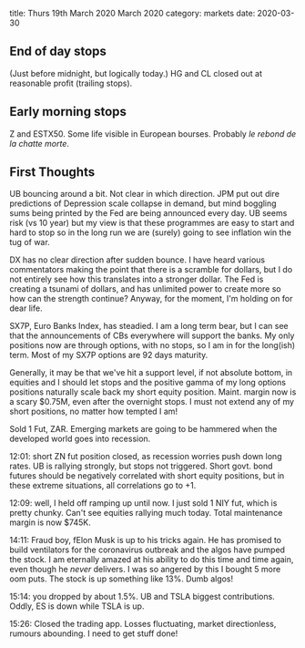 title:  Thurs 19th March 2020 March 2020
category: markets
date: 2020-03-30

## End of day stops

\(Just before midnight, but logically today.\) HG and CL closed out at reasonable profit \(trailing stops\).

## Early morning stops

Z and ESTX50. Some life visible in European bourses. Probably _le rebond de la chatte morte_.

## First Thoughts

UB bouncing around a bit. Not clear in which direction. JPM put out dire predictions of Depression scale collapse in demand, but mind boggling sums being printed by the Fed are being announced every day. UB seems risk \(vs 10 year\) but my view is that these programmes are easy to start and hard to stop so in the long run we are \(surely\) going to see inflation win the tug of war.

DX has no clear direction after sudden bounce. I have heard various commentators making the point that there is a scramble for dollars, but I do not entirely see how this translates into a stronger dollar. The Fed is creating a tsunami of dollars, and has unlimited power to create more so how can the strength continue? Anyway, for the moment, I'm holding on for dear life.

SX7P, Euro Banks Index, has steadied. I am a long term bear, but I can see that the announcements of CBs everywhere will support the banks. My only positions now are through options, with no stops, so I am in for the long\(ish\) term. Most of my SX7P options are 92 days maturity.

Generally, it may be that we've hit a support level, if not absolute bottom, in equities and I should let stops and the positive gamma of my long options positions naturally scale back my short equity position. Maint. margin now is a scary $0.75M, even after the overnight stops. I must not extend any of my short positions, no matter how tempted I am!

Sold 1 Fut, ZAR. Emerging markets are going to be hammered when the developed world goes into recession.

12:01: short ZN fut position closed, as recession worries push down long rates. UB is rallying strongly, but stops not triggered. Short govt. bond futures should be negatively correlated with short equity positions, but in these extreme situations, all correlations go to +1.

12:09: well, I held off ramping up until now. I just sold 1 NIY fut, which is pretty chunky. Can't see equities rallying much today. Total maintenance margin is now $745K.

14:11: Fraud boy, fElon Musk is up to his tricks again. He has promised to build ventilators for the coronavirus outbreak and the algos have pumped the stock. I am eternally amazed at his ability to do this time and time again, even though he _never_ delivers. I was so angered by this I bought 5 more oom puts. The stock is up something like 13%. Dumb algos!

15:14: you dropped by about 1.5%. UB and TSLA biggest contributions. Oddly, ES is down while TSLA is up.

15:26: Closed the trading app. Losses fluctuating, market directionless, rumours abounding. I need to get stuff done!


